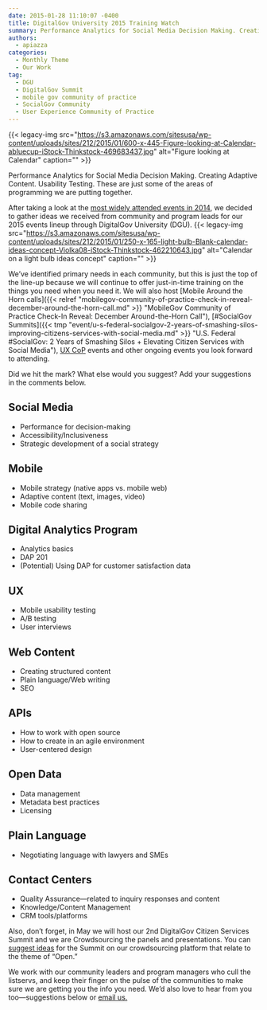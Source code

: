 ```yaml
---
date: 2015-01-28 11:10:07 -0400
title: DigitalGov University 2015 Training Watch
summary: Performance Analytics for Social Media Decision Making. Creating Adaptive Content. Usability Testing. These are just some of the areas of programming we are putting together. After taking a look at the most widely attended events in 2014, we decided to gather ideas we received from community and program leads for our 2015 events lineup through
authors:
  - apiazza
categories:
  - Monthly Theme
  - Our Work
tag:
  - DGU
  - DigitalGov Summit
  - mobile gov community of practice
  - SocialGov Community
  - User Experience Community of Practice
---
```


{{< legacy-img src="https://s3.amazonaws.com/sitesusa/wp-content/uploads/sites/212/2015/01/600-x-445-Figure-looking-at-Calendar-abluecup-iStock-Thinkstock-469683437.jpg" alt="Figure looking at Calendar" caption="" >}} 

Performance Analytics for Social Media Decision Making. Creating Adaptive Content. Usability Testing. These are just some of the areas of programming we are putting together.

After taking a look at the [most widely attended events in 2014](https://www.WHATEVER/2015/01/23/training-trends-in-2014/ "Training Trends in 2014"), we decided to gather ideas we received from community and program leads for our 2015 events lineup through DigitalGov University (DGU). {{< legacy-img src="https://s3.amazonaws.com/sitesusa/wp-content/uploads/sites/212/2015/01/250-x-165-light-bulb-Blank-calendar-ideas-concept-Violka08-iStock-Thinkstock-462210643.jpg" alt="Calendar on a light bulb ideas concept" caption="" >}} 

We&#8217;ve identified primary needs in each community, but this is just the top of the line-up because we will continue to offer just-in-time training on the things you need when you need it. We will also host [Mobile Around the Horn calls]({{< relref "mobilegov-community-of-practice-check-in-reveal-december-around-the-horn-call.md" >}} "MobileGov Community of Practice Check-In Reveal: December Around-the-Horn Call"), [#SocialGov Summits]({{< tmp "event/u-s-federal-socialgov-2-years-of-smashing-silos-improving-citizens-services-with-social-media.md" >}} "U.S. Federal #SocialGov: 2 Years of Smashing Silos + Elevating Citizen Services with Social Media"), [UX CoP](https://www.WHATEVER/2014/02/03/what-happened-at-our-user-experience-summit-with-slides/ "What Happened at Our User Experience Summit - with slides!") events and other ongoing events you look forward to attending.

Did we hit the mark? What else would you suggest? Add your suggestions in the comments below.

## Social Media

  * Performance for decision-making
  * Accessibility/Inclusiveness
  * Strategic development of a social strategy

## Mobile

  * Mobile strategy (native apps vs. mobile web)
  * Adaptive content (text, images, video)
  * Mobile code sharing

## Digital Analytics Program

  * Analytics basics
  * DAP 201
  * (Potential) Using DAP for customer satisfaction data

## UX

  * Mobile usability testing
  * A/B testing
  * User interviews

## Web Content

  * Creating structured content
  * Plain language/Web writing
  * SEO

## APIs

  * How to work with open source
  * How to create in an agile environment
  * User-centered design

## Open Data

  * Data management
  * Metadata best practices
  * Licensing

## Plain Language

  * Negotiating language with lawyers and SMEs

## Contact Centers

  * Quality Assurance—related to inquiry responses and content
  * Knowledge/Content Management
  * CRM tools/platforms

Also, don’t forget, in May we will host our 2nd DigitalGov Citizen Services Summit and we are Crowdsourcing the panels and presentations. You can [suggest ideas](https://crowdhall.com/h/299/) for the Summit on our crowdsourcing platform that relate to the theme of &#8220;Open.&#8221;

We work with our community leaders and program managers who cull the listservs, and keep their finger on the pulse of the communities to make sure we are getting you the info you need. We’d also love to hear from you too—suggestions below or [email us.](mailto:digitalgovu@gsa.gov)